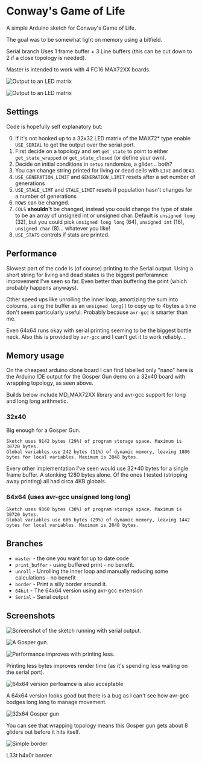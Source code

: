 # Conway's Game of Life

A simple Arduino sketch for Conway's Game of Life.

The goal was to be somewhat light on memory using a bitfield.

Serial branch Uses 1 frame buffer + 3 Line buffers (this can be cut down to 2 if a close topology is needed).

Master is intended to work with 4 FC16 MAX72XX boards.

![Output to an LED matrix](LED-32x32.gif)

![Output to an LED matrix](LED-32x32.jpg)



## Settings

Code is hopefully self explanatory but:


0. If it's not hooked up to a 32x32 LED matrix of the MAX72* type enable `USE_SERIAL` to get the output over the serial port.
1. First decide on a topology and set `get_state` to point to either `get_state_wrapped` or `get_state_closed` (or define your own).
2. Decide on initial conditions in `setup` randomize, a glider... both?
3. You can change string printed for living or dead cells with `LIVE` and `DEAD`.
4. `USE_GENERATION_LIMIT` and `GENERATION_LIMIT` resets after a set number of generations
5. `USE_STALE_LIMT` and `STALE_LIMIT` resets if population hasn't changes for a number of generations
6. `ROWS` can be changed.
7. `COLS` **shouldn't** be changed, instead you could change the type of state to be an array of unsigned int or unsigned char. Default is `unsigned long` (32), but you could pick `unsigned long long` (64), `unsigned int` (16), `unsigned char` (8)... whatever you like!
8. `USE_STATS` controls if stats are printed.

## Performance

Slowest part of the code is (of course) printing to the Serial output. Using a short string for living and dead states is the biggest perforamnce improvement I've seen so far. Even better than buffering the print (which probably happens anyways).

Other speed ups like unrolling the inner loop, amortizing the sum into coloums, using the buffer as an `unsigned long[]` to copy up to 4bytes a time don't seem particularly useful. Probably because `avr-gcc` is smarter than me.

Even 64x64 runs okay with serial printing seeming to be the biggest bottle neck. Also this is provided by `avr-gcc` and I can't get it to work reliably...

## Memory usage

On the cheapest arduino clone board I can find labelled only "nano" here is the Arduino IDE output for the Gosper Gun demo on a 32x40 board with wrapping topology, as seen above.

Builds below include MD_MAX72XX library and avr-gcc support for long and long long arithmetic.

### 32x40

Big enough for a Gosper Gun.

```
Sketch uses 9142 bytes (29%) of program storage space. Maximum is 30720 bytes.
Global variables use 242 bytes (11%) of dynamic memory, leaving 1806 bytes for local variables. Maximum is 2048 bytes.
```

Every other implementation I've seen would use 32*40 bytes for a single frame buffer. A stonking 1280 bytes alone. Of the ones I tested (stripping away printing) all had circa 4KB globals.

### 64x64 (uses avr-gcc unsigned long long)
```
Sketch uses 9360 bytes (30%) of program storage space. Maximum is 30720 bytes.
Global variables use 606 bytes (29%) of dynamic memory, leaving 1442 bytes for local variables. Maximum is 2048 bytes.

```

## Branches

* `master` - the one you want for up to date code
* `print_buffer` - using buffered print - no benefit.
* `unroll` - Unrolling the inner loop and manually reducing some calculations - no benefit
* `border` - Print a silly border around it.
* `64bit` - The 64x64 version using avr-gcc extension
* `Serial` - Serial output

## Screenshots
![Screenshot of the sketch running with serial output](screenshot.png).

![A Gosper gun](screenshot_gosper.png).

![Performance improves with printing less](screenshot-print-buffer.png).

Printing less bytes improves render time (as it's spending less waiting on the serial port).

![64x64 version perfoamce is also acceptable](screenshot-64x64.png)

A 64x64 version looks good but there is a bug as I can't see how avr-gcc bodges long long to manage movement.

![32x64 Gosper gun](screenshot-32x64.png)

You can see that wrapping topology means this Gosper gun gets about 8 gliders out before it hits itself.

![Simple border](screenshot-border.png)

L33t h4x0r border.